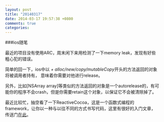 ```yaml
---
layout: post
title: "20140317"
date: 2014-03-17 19:57:38 +0800
comments: true
categories: 
---
```


###ios随笔

最近的项目没有使用ARC，周末闲下来用检测了一下memory leak，发现有好些粗心犯的错误。

简单的回一下，ios中以 *+ alloc/new/copy/mutableCopy*开头的方法返回的对象将被调用者持有， 意味着你需要对他进行release。

另外，比如[NSArray array]等类似的方法返回的对象是一个autorelease的，有可能你的程序不会crash，但是你需要retain这个对象，以保证它不会被清除掉了。

最近比较忙，抽空看了一下ReactiveCocoa，这是一个函数式编程的framework，让你以一种与以往不同的方式书写代码，这里有很好的入门文章，传送门[在此](http://www.raywenderlich.com/55384/ios-7-best-practices-part-1)。


